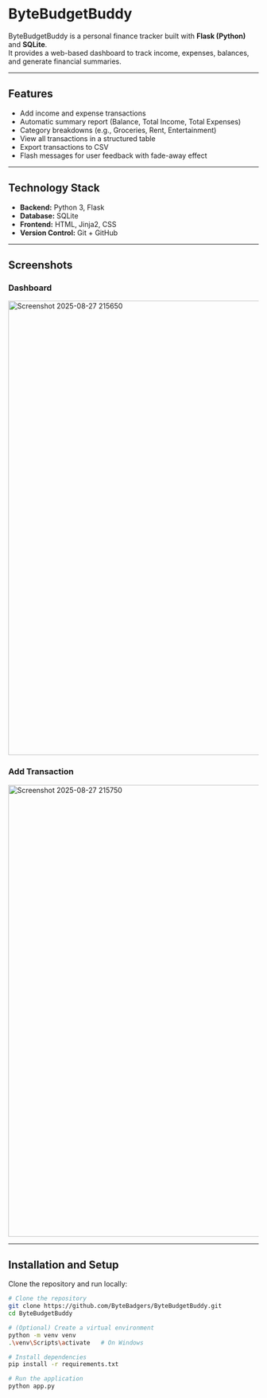 # ByteBudgetBuddy

ByteBudgetBuddy is a personal finance tracker built with **Flask (Python)** and **SQLite**.  
It provides a web-based dashboard to track income, expenses, balances, and generate financial summaries.

---

## Features
- Add income and expense transactions
- Automatic summary report (Balance, Total Income, Total Expenses)
- Category breakdowns (e.g., Groceries, Rent, Entertainment)
- View all transactions in a structured table
- Export transactions to CSV
- Flash messages for user feedback with fade-away effect

---

## Technology Stack
- **Backend:** Python 3, Flask
- **Database:** SQLite
- **Frontend:** HTML, Jinja2, CSS
- **Version Control:** Git + GitHub

---

## Screenshots

### Dashboard
<img width="1913" height="912" alt="Screenshot 2025-08-27 215650" src="https://github.com/user-attachments/assets/40898bfd-9187-4ff2-89be-bdbeef79343f" />


### Add Transaction
<img width="1917" height="907" alt="Screenshot 2025-08-27 215750" src="https://github.com/user-attachments/assets/1296fa91-c1bb-4ef4-a5d8-0b40518e23e6" />


---

## Installation and Setup

Clone the repository and run locally:

```bash
# Clone the repository
git clone https://github.com/ByteBadgers/ByteBudgetBuddy.git
cd ByteBudgetBuddy

# (Optional) Create a virtual environment
python -m venv venv
.\venv\Scripts\activate   # On Windows

# Install dependencies
pip install -r requirements.txt

# Run the application
python app.py
